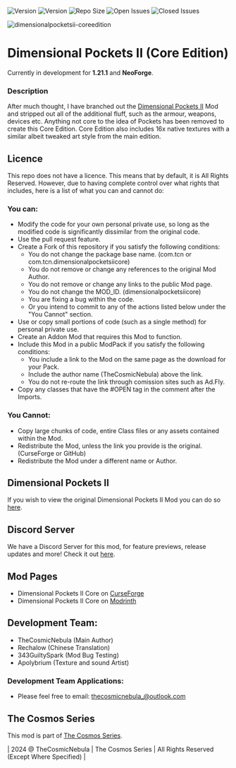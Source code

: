 ![Version](https://img.shields.io/badge/VERSION-1.21.1-3eff8e?style=for-the-badge) ![Version](https://img.shields.io/badge/Loader-NeoForge-ffa835?style=for-the-badge) ![Repo Size](https://img.shields.io/github/repo-size/TheCosmosSeries/DimensionalPocketsIICoreEdition?label=REPO%20SIZE&style=for-the-badge) ![Open Issues](https://img.shields.io/github/issues/TheCosmosSeries/DimensionalPocketsIICoreEdition?style=for-the-badge) ![Closed Issues](https://img.shields.io/github/issues-closed/TheCosmosSeries/DimensionalPocketsIICoreEdition?color=green&style=for-the-badge)

![dimensionalpocketsii-coreedition](https://github.com/user-attachments/assets/044ac9c4-b998-47d8-a3af-bb377df86ca3)

# Dimensional Pockets II (Core Edition)
Currently in development for **1.21.1** and **NeoForge**.


### Description
After much thought, I have branched out the [Dimensional Pockets II]() Mod and stripped out all of the additional fluff, such as the armour, weapons, devices etc. Anything not core to the idea of Pockets has been removed to create this Core Edition. Core Edition also includes 16x native textures with a similar albeit tweaked art style from the main edition.

## Licence
This repo does not have a licence. This means that by default, it is All Rights Reserved. However, due to having complete control over what rights that includes, here is a list of what you can and cannot do:

### You can:
 - Modify the code for your own personal private use, so long as the modified code is significantly dissimilar from the original code.
 - Use the pull request feature.
 - Create a Fork of this repository if you satisfy the following conditions:
   - You do not change the package base name. (com.tcn or com.tcn.dimensionalpocketsiicore)
   - You do not remove or change any references to the original Mod Author.
   - You do not remove or change any links to the public Mod page.
   - You do not change the MOD_ID. (dimensionalpocketsiicore)
   - You are fixing a bug within the code.
   - Or you intend to commit to any of the actions listed below under the "You Cannot" section.
 - Use or copy small portions of code (such as a single method) for personal private use.
 - Create an Addon Mod that requires this Mod to function.
 - Include this Mod in a public ModPack if you satisfy the following conditions:
   - You include a link to the Mod on the same page as the download for your Pack.
   - Include the author name (TheCosmicNebula) above the link.
   - You do not re-route the link through comission sites such as Ad.Fly.
- Copy any classes that have the #OPEN tag in the comment after the Imports.

### You Cannot:
 - Copy large chunks of code, entire Class files or any assets contained within the Mod.
 - Redistribute the Mod, unless the link you provide is the original. (CurseForge or GitHub)
 - Redistribute the Mod under a different name or Author.

## Dimensional Pockets II
If you wish to view the original Dimensional Pockets II Mod you can do so [here](https://github.com/TheCosmosSeries/DimensionalPocketsII).

## Discord Server
We have a Discord Server for this mod, for feature previews, release updates and more! Check it out [here](https://discord.gg/8ydCtzm).

## Mod Pages
- Dimensional Pockets II Core on [CurseForge](https://minecraft.curseforge.com/projects/dimensional-pockets-ii-core-edition)
- Dimensional Pockets II Core on [Modrinth](https://modrinth.com/mod/dimensional-pockets-ii-core-edition)

## Development Team:
- TheCosmicNebula (Main Author)
- Rechalow (Chinese Translation)
- 343GuiltySpark (Mod Bug Testing)
- Apolybrium (Texture and sound Artist)

### Development Team Applications:
 - Please feel free to email: thecosmicnebula_@outlook.com

## The Cosmos Series
This mod is part of [The Cosmos Series](https://www.github.com/TheCosmosSeries).

| 2024 @ TheCosmicNebula | The Cosmos Series | All Rights Reserved (Except Where Specified) |
